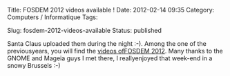 Title: FOSDEM 2012 videos available !
Date: 2012-02-14 09:35
Category: Computers / Informatique
Tags:

Slug: fosdem-2012-videos-available
Status: published

Santa Claus uploaded them during the night :-). Among the one of the previousyears, you will find the [videos ofFOSDEM 2012](\%22http://video.fosdem.org/2012/\%22). Many thanks to the GNOME and Mageia guys I met there, I reallyenjoyed that week-end in a snowy Brussels :-)  

